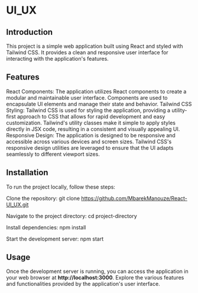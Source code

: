 # UI_UX

## Introduction

This project is a simple web application built using React and styled with Tailwind CSS. It provides a clean and responsive user interface for interacting with the application's features.

## Features

React Components: The application utilizes React components to create a modular and maintainable user interface. Components are used to encapsulate UI elements and manage their state and behavior.
Tailwind CSS Styling: Tailwind CSS is used for styling the application, providing a utility-first approach to CSS that allows for rapid development and easy customization. Tailwind's utility classes make it simple to apply styles directly in JSX code, resulting in a consistent and visually appealing UI.
Responsive Design: The application is designed to be responsive and accessible across various devices and screen sizes. Tailwind CSS's responsive design utilities are leveraged to ensure that the UI adapts seamlessly to different viewport sizes.

## Installation

To run the project locally, follow these steps:

Clone the repository: git clone https://github.com/MbarekManouze/React-UI_UX.git

Navigate to the project directory: cd project-directory

Install dependencies: npm install

Start the development server: npm start

## Usage
Once the development server is running, you can access the application in your web browser at **http://localhost:3000**. Explore the various features and functionalities provided by the application's user interface.

